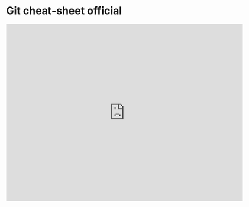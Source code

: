 # Git cheat-sheet official

<iframe id="iframepdf" src="https://education.github.com/git-cheat-sheet-education.pdf" frameborder="0" width="640" height="480" allowfullscreen="true" mozallowfullscreen="true" webkitallowfullscreen="true"></iframe> 